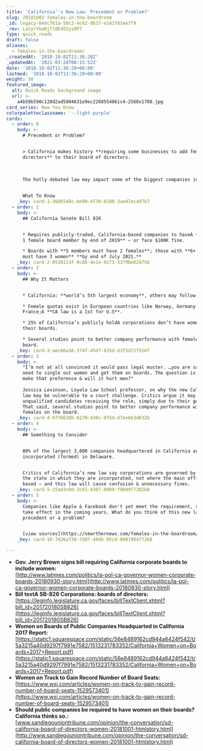 ```yaml
---
title: 'California''s New Law: Precedent or Problem?'
slug: 20181002-females-in-the-boardroom
_id: legacy-64dc761a-50c2-4c62-9b37-e143781ee7f9
_rev: LotyrYkaRjTl0E452yiOP7
type: quick_reads
draft: false
aliases:
  - females-in-the-boardroom/
_createdAt: '2018-10-02T11:36:20Z'
_updatedAt: '2021-03-28T00:15:52Z'
date: '2018-10-02T11:36:20+00:00'
lastmod: '2018-10-02T11:36:20+00:00'
weight: 50
featured_image:
  alt: Quick Reads background image
  url: >-
    a4b59b590c120d2ad5004631e9ec2268554061c4-2560x1708.jpg
card_series: Now You Know
colorpaletteclassname: '--light-purple'
cards:
  - order: 0
    body: >-
      # Precedent or Problem?


      > California makes history **requiring some businesses to add female
      directors** to their board of directors.  
        
        
        
      The hotly debated law may impact some of the biggest companies in America.


      What To Know
    _key: card-1-36d6549c-be90-4730-8100-3aed7ec4d7b7
  - order: 1
    body: >-
      ## California Senate Bill 826


      * Requires publicly-traded, California-based companies to haveA **at least
      1 female board member by end of 2019** – or face $100K fine.

      * Boards with **5 members must have 2 females**; those with **6+ members
      must have 3 women** **by end of July 2021.**
    _key: card-2-0538113f-0c86-4e1e-9273-3379be624756
  - order: 2
    body: >-
      ## Why It Matters


      * California: **world’s 5th largest economy**, others may follow suit.

      * Female quotas exist in European countries like Norway, Germany &
      France;A **CA law is a 1st for U.S**.

      * 25% of California’s publicly heldA corporations don’t have women on
      their boards.

      * Several studies point to better company performance with females on the
      board.
    _key: card-3-aec66a16-374f-45d7-835d-d3f5d72f916f
  - order: 3
    body: >-
      "I’m not at all convinced it would pass legal muster. …you are saying you
      need to single out women and get them on boards. The question is can you
      make that preference & will it hurt men?"  
        
      Jessica Levinson, Loyola Law School professor, on why the new California
      law may be vulnerable to a court challenge. Critics argue it may lead to
      unqualified candidates receiving the role, simply due to their gender.
      That said, several studies point to better company performance with
      females on the board.
    _key: card-4-0776638b-6270-430c-9f5d-d7ee663d032b
  - order: 4
    body: >-
      ## Something to Consider


      80% of the largest 3,000 companies headquartered in California are
      incorporated (formed) in Delaware.


      Critics of California’s new law say corporations are governed by laws of
      the state in which they are incorporated, not where the main office is
      based – and this law will cause confusion & unnecessary fines.
    _key: card-5-15ad3c0d-3c61-4307-8089-f9689f7302b8
  - order: 5
    body: >-
      Companies like Apple & Facebook don't yet meet the requirement, set to
      take effect in the coming years. What do you think of this new law? A
      precedent or a problem?


      [view sources](https://smarthernews.com/females-in-the-boardroom/)
    _key: card-10-7426a736-7dd7-49db-95cd-049198477268

---
```

* **Gov. Jerry Brown signs bill requiring California corporate boards to include women:**  
[http://www.latimes.com/politics/la-pol-ca-governor-women-corporate-boards-20180930-story.html](http://www.latimes.com/politics/la-pol-ca-governor-women-corporate-boards-20180930-story.html)
* **Bill textA SB-826 Corporations: boards of directors:**  
[https://leginfo.legislature.ca.gov/faces/billTextClient.xhtml?bill_id=201720180SB826](https://leginfo.legislature.ca.gov/faces/billTextClient.xhtml?bill_id=201720180SB826)
* **Women on Boards of Public Companies Headquarted in California 2017 Report:** [https://static1.squarespace.com/static/56e8489162cd944a6424f542/t/5a3215a40d9297f7991e7582/1513231783352/California+Women+on+Boards+2017+Report.pdf](https://static1.squarespace.com/static/56e8489162cd944a6424f542/t/5a3215a40d9297f7991e7582/1513231783352/California+Women+on+Boards+2017+Report.pdf)
* **Women on Track to Gain Record Number of Board Seats:**  
[https://www.wsj.com/articles/women-on-track-to-gain-record-number-of-board-seats-1529573401](https://www.wsj.com/articles/women-on-track-to-gain-record-number-of-board-seats-1529573401)
* **Should public companies be required to have women on their boards? California thinks so.:**  
[www.sandiegouniontribune.com/opinion/the-conversation/sd-california-board-of-directors-women-20181001-htmlstory.html](http://www.sandiegouniontribune.com/opinion/the-conversation/sd-california-board-of-directors-women-20181001-htmlstory.html)